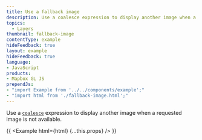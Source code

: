 ```yaml
---
title: Use a fallback image
description: Use a coalesce expression to display another image when a requested image is not available.
topics:
  - Layers
thumbnail: fallback-image
contentType: example
hideFeedback: true
layout: example
hideFeedback: true
language:
- JavaScript
products:
- Mapbox GL JS
prependJs:
- "import Example from '../../components/example';"
- "import html from './fallback-image.html';"
---
```


Use a [`coalesce`](https://maplibre.org/maplibre-gl-js-docs/style-spec/expressions/#coalesce) expression to display another image when a requested image is not available.

{{ <Example html={html} {...this.props} /> }}
